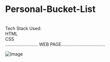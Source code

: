 # Personal-Bucket-List
<br />
Tech Stack Used:
<br /> HTML
<br />CSS
<br />
                                                   .......................... WEB PAGE...................................



![Image](https://github.com/user-attachments/assets/a03b3684-501e-4aa3-a65b-7ca87bbac961)

